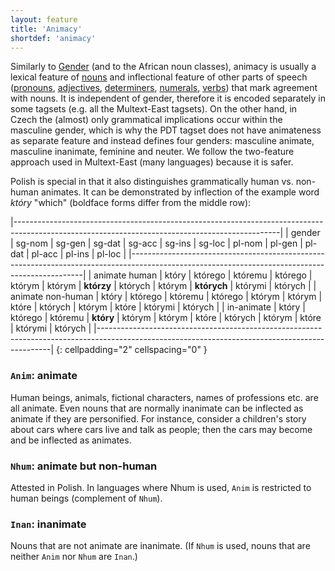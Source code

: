 ```yaml
---
layout: feature
title: 'Animacy'
shortdef: 'animacy'
---
```


Similarly to [Gender]() (and to the African noun classes), animacy is
usually a lexical feature of [nouns](u-pos/NOUN) and inflectional feature
of other parts of speech ([pronouns](u-pos/PRON),
[adjectives](u-pos/ADJ), [determiners](u-pos/DET), [numerals](u-pos/NUM),
[verbs](u-pos/VERB)) that mark agreement with
nouns. It is
independent of gender, therefore it is encoded separately in some
tagsets (e.g. all the Multext-East tagsets). On the other hand, in
Czech the (almost) only grammatical implications occur within the
masculine gender, which is why the PDT tagset does not have
animateness as separate feature and instead defines four genders:
masculine animate, masculine inanimate, feminine and neuter.  We
follow the two-feature approach used in Multext-East (many languages)
because it is safer.

Polish is special in that it also distinguishes grammatically human
vs. non-human animates. It can be demonstrated by inflection of the
example word _który_ "which" (boldface forms differ from the middle
row):

|------------------------------------------------------------------------------------------------------------------------------------------------|
| gender            | sg-nom | sg-gen  | sg-dat  | sg-acc    | sg-ins | sg-loc | pl-nom     | pl-gen  | pl-dat | pl-acc      | pl-ins  | pl-loc  | 
|------------------------------------------------------------------------------------------------------------------------------------------------|
| animate human     | który  | którego | któremu | którego   | którym | którym | **którzy** | których | którym | **których** | którymi | których | 
| animate non-human | który  | którego | któremu | którego   | którym | którym | które      | których | którym | które       | którymi | których | 
| in-animate        | który  | którego | któremu | **który** | którym | którym | które      | których | którym | które       | którymi | których | 
|------------------------------------------------------------------------------------------------------------------------------------------------|
{: cellpadding="2" cellspacing="0" }

### `Anim`: animate

Human beings, animals, fictional characters, names of professions
etc. are all animate. Even nouns that are normally inanimate can be
inflected as animate if they are personified. For instance, consider a
children's story about cars where cars live and talk as people; then
the cars may become and be inflected as animates.

### `Nhum`: animate but non-human

Attested in Polish. In languages where Nhum is used, `Anim` is
restricted to human beings (complement of `Nhum`).

### `Inan`: inanimate

Nouns that are not animate are inanimate. (If `Nhum` is used, nouns
that are neither `Anim` nor `Nhum` are `Inan`.)
